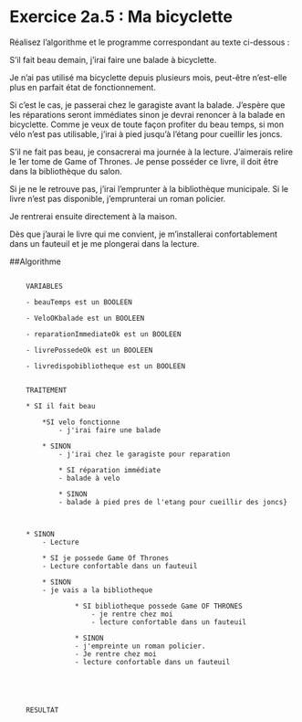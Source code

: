 # Exercice 2a.5 : Ma bicyclette

Réalisez l’algorithme et le programme correspondant au texte ci-dessous :

S’il fait beau demain, j’irai faire une balade à bicyclette.

Je n’ai pas utilisé ma bicyclette depuis plusieurs mois, peut-être n’est-elle plus en parfait état de fonctionnement.

Si c’est le cas, je passerai chez le garagiste avant la balade. J’espère que les réparations seront immédiates sinon je devrai renoncer à la balade en bicyclette. Comme je veux de toute façon profiter du beau temps, si mon vélo n’est pas utilisable, j’irai à pied jusqu’à l’étang pour cueillir les joncs.

S’il ne fait pas beau, je consacrerai ma journée à la lecture. J’aimerais relire le 1er tome de Game of Thrones. Je pense posséder ce livre, il doit être dans la bibliothèque du salon.

Si je ne le retrouve pas, j’irai l’emprunter à la bibliothèque municipale. Si le livre n’est pas disponible, j’emprunterai un roman policier.

Je rentrerai ensuite directement à la maison.

Dès que j’aurai le livre qui me convient, je m’installerai confortablement dans un fauteuil et je me plongerai dans la lecture.


##Algorithme

```

	VARIABLES
	
	- beauTemps est un BOOLEEN
	
	- VeloOKbalade est un BOOLEEN
	
	- reparationImmediateOk est un BOOLEEN
	
	- livrePossedeOk est un BOOLEEN
	
	- livredispobibliotheque est un BOOLEEN
	
	
	TRAITEMENT
	
	* SI il fait beau 
		
		*SI velo fonctionne 
			- j'irai faire une balade 
		
		* SINON 
			- j'irai chez le garagiste pour reparation 
					
			* SI réparation immédiate
			- balade à velo
					
			* SINON
			- balade à pied pres de l'etang pour cueillir des joncs}
					
	
	
	* SINON
		- Lecture
		
		* SI je possede Game Of Thrones 
		- Lecture confortable dans un fauteuil 
		
		* SINON
		- je vais a la bibliotheque
			
				* SI bibliotheque possede Game OF THRONES 
					- je rentre chez moi
					- lecture confortable dans un fauteuil
					
				* SINON 
				- j'empreinte un roman policier. 
				- Je rentre chez moi
				- lecture confortable dans un fauteuil 			
					
	
	


	RESULTAT 


```
